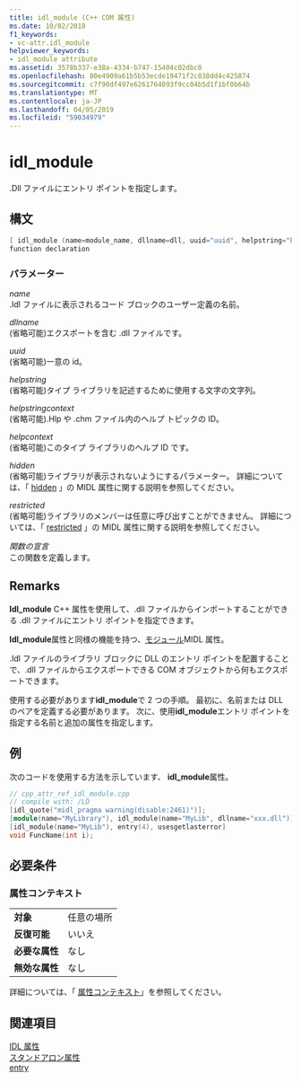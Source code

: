 ```yaml
---
title: idl_module (C++ COM 属性)
ms.date: 10/02/2018
f1_keywords:
- vc-attr.idl_module
helpviewer_keywords:
- idl_module attribute
ms.assetid: 3578b337-e38a-4334-b747-15404c02dbc0
ms.openlocfilehash: 80e4909a61b5b53ecde19471f2c838dd4c425874
ms.sourcegitcommit: c7f90df497e6261764893f9cc04b5d1f1bf0b64b
ms.translationtype: MT
ms.contentlocale: ja-JP
ms.lasthandoff: 04/05/2019
ms.locfileid: "59034979"
---
```

# <a name="idlmodule"></a>idl_module

.Dll ファイルにエントリ ポイントを指定します。

## <a name="syntax"></a>構文

```cpp
[ idl_module (name=module_name, dllname=dll, uuid="uuid", helpstring="help text", helpstringcontext=helpcontextID, helpcontext=helpcontext, hidden, restricted) ]
function declaration
```

### <a name="parameters"></a>パラメーター

*name*<br/>
.Idl ファイルに表示されるコード ブロックのユーザー定義の名前。

*dllname*<br/>
(省略可能)エクスポートを含む .dll ファイルです。

*uuid*<br/>
(省略可能)一意の id。

*helpstring*<br/>
(省略可能)タイプ ライブラリを記述するために使用する文字の文字列。

*helpstringcontext*<br/>
(省略可能).Hlp や .chm ファイル内のヘルプ トピックの ID。

*helpcontext*<br/>
(省略可能)このタイプ ライブラリのヘルプ ID です。

*hidden*<br/>
(省略可能)ライブラリが表示されないようにするパラメーター。 詳細については、「 [hidden](/windows/desktop/Midl/hidden) 」の MIDL 属性に関する説明を参照してください。

*restricted*<br/>
(省略可能)ライブラリのメンバーは任意に呼び出すことができません。 詳細については、「 [restricted](/windows/desktop/Midl/restricted) 」の MIDL 属性に関する説明を参照してください。

*関数の宣言*<br/>
この関数を定義します。

## <a name="remarks"></a>Remarks

**Idl_module** C++ 属性を使用して、.dll ファイルからインポートすることができる .dll ファイルにエントリ ポイントを指定できます。

**Idl_module**属性と同様の機能を持つ、[モジュール](/windows/desktop/Midl/module)MIDL 属性。

.Idl ファイルのライブラリ ブロックに DLL のエントリ ポイントを配置することで、.dll ファイルからエクスポートできる COM オブジェクトから何もエクスポートできます。

使用する必要があります**idl_module**で 2 つの手順。 最初に、名前または DLL のペアを定義する必要があります。 次に、使用**idl_module**エントリ ポイントを指定する名前と追加の属性を指定します。

## <a name="example"></a>例

次のコードを使用する方法を示しています、 **idl_module**属性。

```cpp
// cpp_attr_ref_idl_module.cpp
// compile with: /LD
[idl_quote("midl_pragma warning(disable:2461)")];
[module(name="MyLibrary"), idl_module(name="MyLib", dllname="xxx.dll")];
[idl_module(name="MyLib"), entry(4), usesgetlasterror]
void FuncName(int i);
```

## <a name="requirements"></a>必要条件

### <a name="attribute-context"></a>属性コンテキスト

|||
|-|-|
|**対象**|任意の場所|
|**反復可能**|いいえ|
|**必要な属性**|なし|
|**無効な属性**|なし|

詳細については、「 [属性コンテキスト](cpp-attributes-com-net.md#contexts)」を参照してください。

## <a name="see-also"></a>関連項目

[IDL 属性](idl-attributes.md)<br/>
[スタンドアロン属性](stand-alone-attributes.md)<br/>
[entry](entry.md)